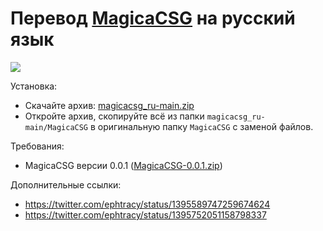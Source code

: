 # Перевод [MagicaCSG](https://ephtracy.github.io/index.html?page=magicacsg) на русский язык

![](https://raw.github.com/procedural/magicacsg_ru/master/screenshot.png)

Установка:

* Скачайте архив: [magicacsg_ru-main.zip](https://github.com/procedural/magicacsg_ru/archive/refs/heads/main.zip)
* Откройте архив, скопируйте всё из папки `magicacsg_ru-main/MagicaCSG` в оригинальную папку `MagicaCSG` с заменой файлов.

Требования:

* MagicaCSG версии 0.0.1 ([MagicaCSG-0.0.1.zip](https://github.com/ephtracy/ephtracy.github.io/releases/download/c0.0.0/MagicaCSG-0.0.1.zip))

Дополнительные ссылки:

* https://twitter.com/ephtracy/status/1395589747259674624
* https://twitter.com/ephtracy/status/1395752051158798337
